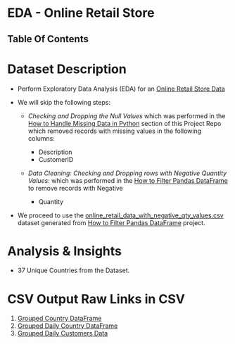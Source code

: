 # EDA - Online Retail Store

## Table Of Contents

# Dataset Description
* Perform Exploratory Data Analysis (EDA) for an [Online Retail Store Data](https://raw.githubusercontent.com/nyangweso-rodgers/Data_Analytics/main/Datasets/Online_Retail.csv)
  
* We will skip the following steps:
  *  _Checking and Dropping the Null Values_ which was performed in the [How to Handle Missing Data in Python](https://github.com/nyangweso-rodgers/Data_Analytics/tree/main/Analytics-with-Python/Python-Modules-for-Data-Analysis/Pandas-Module/How-to-Handle-Missing-Data-in-Pandas-DataFrame) section of this Project Repo which removed records with missing values in the following columns:
     * Description
     * CustomerID 
  
  *  _Data Cleaning: Checking and Dropping rows with Negative Quantity Values_: which was performed in the [How to Filter Pandas DataFrame](https://github.com/nyangweso-rodgers/Data_Analytics/tree/main/Analytics-with-Python/Python-Modules-for-Data-Analysis/Pandas-Module/How-to-Filter-Pandas-DataFrame) to remove records with Negative
     *  Quantity

* We proceed to use the [online_retail_data_with_negative_qty_values.csv](https://raw.githubusercontent.com/nyangweso-rodgers/Data_Analytics/main/Analytics-with-Python/Python-Modules-for-Data-Analysis/Pandas-Module/How-to-Filter-Pandas-DataFrame/online_retail_data_with_negative_qty_values.csv) dataset generated from [How to Filter Pandas DataFrame](https://github.com/nyangweso-rodgers/Data_Analytics/tree/main/Analytics-with-Python/Python-Modules-for-Data-Analysis/Pandas-Module/How-to-Filter-Pandas-DataFrame) project.


# Analysis & Insights
* 37 Unique Countries from the Dataset.
# CSV Output Raw Links in CSV
1. [Grouped Country DataFrame](https://raw.githubusercontent.com/nyangweso-rodgers/Data_Analytics/main/Analytics-with-Python/Exploratory-Data-Analysis-with-Python/Exploratory-Data-Analysis-for-Online-Retail-Store/grouped_country_data.csv)
2. [Grouped Daily Country DataFrame](https://github.com/nyangweso-rodgers/Data_Analytics/blob/main/Analytics-with-Python/Exploratory-Data-Analysis-with-Python/Exploratory-Data-Analysis-for-Online-Retail-Store/grouped_daily_country_df.csv)
3. [Grouped Daily Customers Data](https://raw.githubusercontent.com/nyangweso-rodgers/Data_Analytics/main/Analytics-with-Python/Exploratory-Data-Analysis-with-Python/Exploratory-Data-Analysis-for-Online-Retail-Store/grouped_daily_customer_data.csv)